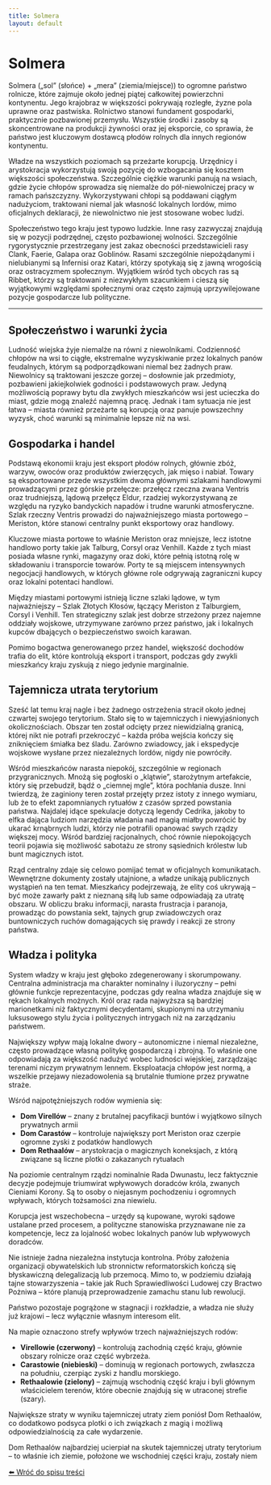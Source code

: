 ```yaml
---
title: Solmera
layout: default
---
```


# Solmera

Solmera („sol” (słońce) + „mera” (ziemia/miejsce)) to ogromne państwo rolnicze, które zajmuje około jednej piątej całkowitej powierzchni kontynentu. Jego krajobraz w większości pokrywają rozległe, żyzne pola uprawne oraz pastwiska. Rolnictwo stanowi fundament gospodarki, praktycznie pozbawionej przemysłu. Wszystkie środki i zasoby są skoncentrowane na produkcji żywności oraz jej eksporcie, co sprawia, że państwo jest kluczowym dostawcą płodów rolnych dla innych regionów kontynentu.

Władze na wszystkich poziomach są przeżarte korupcją. Urzędnicy i arystokracja wykorzystują swoją pozycję do wzbogacania się kosztem większości społeczeństwa. Szczególnie ciężkie warunki panują na wsiach, gdzie życie chłopów sprowadza się niemalże do pół-niewolniczej pracy w ramach pańszczyzny. Wykorzystywani chłopi są poddawani ciągłym nadużyciom, traktowani niemal jak własność lokalnych lordów, mimo oficjalnych deklaracji, że niewolnictwo nie jest stosowane wobec ludzi.

Społeczeństwo tego kraju jest typowo ludzkie. Inne rasy zazwyczaj znajdują się w pozycji podrzędnej, często pozbawionej wolności. Szczególnie rygorystycznie przestrzegany jest zakaz obecności przedstawicieli rasy Clank, Faerie, Galapa oraz Goblinów. Rasami szczególnie niepożądanymi i nielubianymi są Infernisi oraz Katari, którzy spotykają się z jawną wrogością oraz ostracyzmem społecznym. Wyjątkiem wśród tych obcych ras są Ribbet, którzy są traktowani z niezwykłym szacunkiem i cieszą się wyjątkowymi względami społecznymi oraz często zajmują uprzywilejowane pozycje gospodarcze lub polityczne.

---

## Społeczeństwo i warunki życia

Ludność wiejska żyje niemalże na równi z niewolnikami. Codzienność chłopów na wsi to ciągłe, ekstremalne wyzyskiwanie przez lokalnych panów feudalnych, którym są podporządkowani niemal bez żadnych praw. Niewolnicy są traktowani jeszcze gorzej – dosłownie jak przedmioty, pozbawieni jakiejkolwiek godności i podstawowych praw. Jedyną możliwością poprawy bytu dla zwykłych mieszkańców wsi jest ucieczka do miast, gdzie mogą znaleźć najemną pracę. Jednak i tam sytuacja nie jest łatwa – miasta również przeżarte są korupcją oraz panuje powszechny wyzysk, choć warunki są minimalnie lepsze niż na wsi.

## Gospodarka i handel

Podstawą ekonomii kraju jest eksport płodów rolnych, głównie zbóż, warzyw, owoców oraz produktów zwierzęcych, jak mięso i nabiał. Towary są eksportowane przede wszystkim dwoma głównymi szlakami handlowymi prowadzącymi przez górskie przełęcze: przełęcz rzeczna zwana Ventris oraz trudniejszą, lądową przełęcz Eldur, rzadziej wykorzystywaną ze względu na ryzyko bandyckich napadów i trudne warunki atmosferyczne. Szlak rzeczny Ventris prowadzi do najważniejszego miasta portowego – Meriston, które stanowi centralny punkt eksportowy oraz handlowy.

Kluczowe miasta portowe to właśnie Meriston oraz mniejsze, lecz istotne handlowo porty takie jak Talburg, Corsyl oraz Venhill. Każde z tych miast posiada własne rynki, magazyny oraz doki, które pełnią istotną rolę w składowaniu i transporcie towarów. Porty te są miejscem intensywnych negocjacji handlowych, w których główne role odgrywają zagraniczni kupcy oraz lokalni potentaci handlowi.

Między miastami portowymi istnieją liczne szlaki lądowe, w tym najważniejszy – Szlak Złotych Kłosów, łączący Meriston z Talburgiem, Corsyl i Venhill. Ten strategiczny szlak jest dobrze strzeżony przez najemne oddziały wojskowe, utrzymywane zarówno przez państwo, jak i lokalnych kupców dbających o bezpieczeństwo swoich karawan.

Pomimo bogactwa generowanego przez handel, większość dochodów trafia do elit, które kontrolują eksport i transport, podczas gdy zwykli mieszkańcy kraju zyskują z niego jedynie marginalnie.

## Tajemnicza utrata terytorium

Sześć lat temu kraj nagle i bez żadnego ostrzeżenia stracił około jednej czwartej swojego terytorium. Stało się to w tajemniczych i niewyjaśnionych okolicznościach. Obszar ten został odcięty przez niewidzialną granicą, której nikt nie potrafi przekroczyć – każda próba wejścia kończy się zniknięciem śmiałka bez śladu. Zarówno zwiadowcy, jak i ekspedycje wojskowe wysłane przez niezależnych lordów, nigdy nie powróciły.

Wśród mieszkańców narasta niepokój, szczególnie w regionach przygranicznych. Mnożą się pogłoski o „klątwie”, starożytnym artefakcie, który się przebudził, bądź o „ciemnej mgle”, która pochłania dusze. Inni twierdzą, że zaginiony teren został przejęty przez istoty z innego wymiaru, lub że to efekt zapomnianych rytuałów z czasów sprzed powstania państwa. Najdalej idące spekulacje dotyczą legendy Cedrika, jakoby to elfka dająca ludziom narzędzia władania nad magią miałby powrócić by ukarać krnąbrnych ludzi, którzy nie potrafili opanować swych rządzy większej mocy. Wśród bardziej racjonalnych, choć równie niepokojących teorii pojawia się możliwość sabotażu ze strony sąsiednich królestw lub bunt magicznych istot.

Rząd centralny zdaje się celowo pomijać temat w oficjalnych komunikatach. Wewnętrzne dokumenty zostały utajnione, a władze unikają publicznych wystąpień na ten temat. Mieszkańcy podejrzewają, że elity coś ukrywają – być może zawarły pakt z nieznaną siłą lub same odpowiadają za utratę obszaru. W obliczu braku informacji, narasta frustracja i paranoja, prowadząc do powstania sekt, tajnych grup zwiadowczych oraz buntowniczych ruchów domagających się prawdy i reakcji ze strony państwa.

## Władza i polityka

System władzy w kraju jest głęboko zdegenerowany i skorumpowany. Centralna administracja ma charakter nominalny i iluzoryczny – pełni głównie funkcje reprezentacyjne, podczas gdy realna władza znajduje się w rękach lokalnych możnych. Król oraz rada najwyższa są bardziej marionetkami niż faktycznymi decydentami, skupionymi na utrzymaniu luksusowego stylu życia i politycznych intrygach niż na zarządzaniu państwem.

Największy wpływ mają lokalne dwory – autonomiczne i niemal niezależne, często prowadzące własną politykę gospodarczą i zbrojną. To właśnie one odpowiadają za większość nadużyć wobec ludności wiejskiej, zarządzając terenami niczym prywatnym lennem. Eksploatacja chłopów jest normą, a wszelkie przejawy niezadowolenia są brutalnie tłumione przez prywatne straże.

Wśród najpotężniejszych rodów wymienia się:

- **Dom Virellów** – znany z brutalnej pacyfikacji buntów i wyjątkowo silnych prywatnych armii
- **Dom Carastów** – kontroluje największy port Meriston oraz czerpie ogromne zyski z podatków handlowych
- **Dom Rethaalów** – arystokracja o magicznych koneksjach, z którą związane są liczne plotki o zakazanych rytuałach

Na poziomie centralnym rządzi nominalnie Rada Dwunastu, lecz faktycznie decyzje podejmuje triumwirat wpływowych doradców króla, zwanych Cieniami Korony. Są to osoby o niejasnym pochodzeniu i ogromnych wpływach, których tożsamości zna niewielu.

Korupcja jest wszechobecna – urzędy są kupowane, wyroki sądowe ustalane przed procesem, a polityczne stanowiska przyznawane nie za kompetencje, lecz za lojalność wobec lokalnych panów lub wpływowych doradców.

Nie istnieje żadna niezależna instytucja kontrolna. Próby założenia organizacji obywatelskich lub stronnictw reformatorskich kończą się błyskawiczną delegalizacją lub przemocą. Mimo to, w podziemiu działają tajne stowarzyszenia – takie jak Ruch Sprawiedliwości Ludowej czy Bractwo Pożniwa – które planują przeprowadzenie zamachu stanu lub rewolucji.

Państwo pozostaje pogrążone w stagnacji i rozkładzie, a władza nie służy już krajowi – lecz wyłącznie własnym interesom elit.

Na mapie oznaczono strefy wpływów trzech najważniejszych rodów:

- **Virellowie (czerwony)** – kontrolują zachodnią część kraju, głównie obszary rolnicze oraz część wybrzeża.
- **Carastowie (niebieski)** – dominują w regionach portowych, zwłaszcza na południu, czerpiąc zyski z handlu morskiego.
- **Rethaalowie (zielony)** – zajmują wschodnią część kraju i byli głównym właścicielem terenów, które obecnie znajdują się w utraconej strefie (szary).

Największe straty w wyniku tajemniczej utraty ziem poniósł Dom Rethaalów, co dodatkowo podsyca plotki o ich związkach z magią i możliwą odpowiedzialnością za całe wydarzenie.

Dom Rethaalów najbardziej ucierpiał na skutek tajemniczej utraty terytorium – to właśnie ich ziemie, położone we wschodniej części kraju, zostały niem


[⬅️ Wróć do spisu treści](../index.md)

